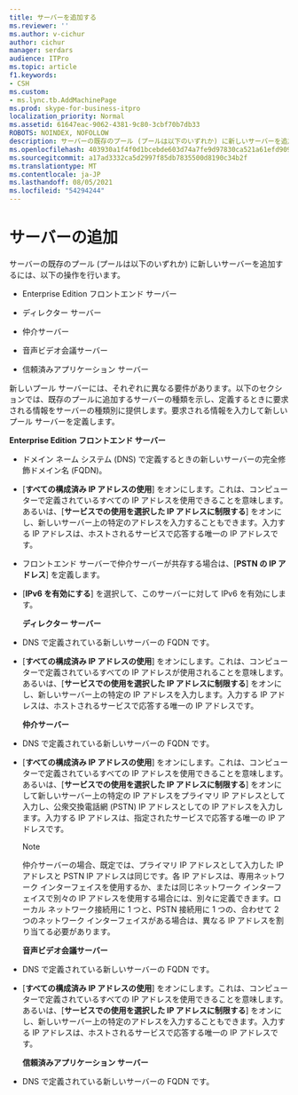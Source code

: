```yaml
---
title: サーバーを追加する
ms.reviewer: ''
ms.author: v-cichur
author: cichur
manager: serdars
audience: ITPro
ms.topic: article
f1.keywords:
- CSH
ms.custom:
- ms.lync.tb.AddMachinePage
ms.prod: skype-for-business-itpro
localization_priority: Normal
ms.assetid: 61647eac-9062-4381-9c80-3cbf70b7db33
ROBOTS: NOINDEX, NOFOLLOW
description: サーバーの既存のプール (プールは以下のいずれか) に新しいサーバーを追加するには、以下の操作を行います。
ms.openlocfilehash: 403930a1f4f0d1bcebde603d74a7fe9d97830ca521a61efd9091861e5ecb5183
ms.sourcegitcommit: a17ad3332ca5d2997f85db7835500d8190c34b2f
ms.translationtype: MT
ms.contentlocale: ja-JP
ms.lasthandoff: 08/05/2021
ms.locfileid: "54294244"
---
```

# <a name="add-server"></a>サーバーの追加
 
サーバーの既存のプール (プールは以下のいずれか) に新しいサーバーを追加するには、以下の操作を行います。
  
- Enterprise Edition フロントエンド サーバー
    
- ディレクター サーバー
    
- 仲介サーバー
    
- 音声ビデオ会議サーバー
    
- 信頼済みアプリケーション サーバー
    
新しいプール サーバーには、それぞれに異なる要件があります。以下のセクションでは、既存のプールに追加するサーバーの種類を示し、定義するときに要求される情報をサーバーの種類別に提供します。要求される情報を入力して新しいプール サーバーを定義します。
  
 **Enterprise Edition フロントエンド サーバー**
  
- ドメイン ネーム システム (DNS) で定義するときの新しいサーバーの完全修飾ドメイン名 (FQDN)。
    
- [**すべての構成済み IP アドレスの使用**] をオンにします。これは、コンピューターで定義されているすべての IP アドレスを使用できることを意味します。あるいは、[**サービスでの使用を選択した IP アドレスに制限する**] をオンにし、新しいサーバー上の特定のアドレスを入力することもできます。入力する IP アドレスは、ホストされるサービスで応答する唯一の IP アドレスです。
    
- フロントエンド サーバーで仲介サーバーが共存する場合は、[**PSTN の IP アドレス**] を定義します。
    
- [**IPv6 を有効にする**] を選択して、このサーバーに対して IPv6 を有効にします。
    
  **ディレクター サーバー**
  
- DNS で定義されている新しいサーバーの FQDN です。
    
- [**すべての構成済み IP アドレスの使用**] をオンにします。これは、コンピューターで定義されているすべての IP アドレスが使用されることを意味します。あるいは、[**サービスでの使用を選択した IP アドレスに制限する**] をオンにし、新しいサーバー上の特定の IP アドレスを入力します。入力する IP アドレスは、ホストされるサービスで応答する唯一の IP アドレスです。
    
  **仲介サーバー**
  
- DNS で定義されている新しいサーバーの FQDN です。
    
- [**すべての構成済み IP アドレスの使用**] をオンにします。これは、コンピューターで定義されているすべての IP アドレスを使用できることを意味します。あるいは、[**サービスでの使用を選択した IP アドレスに制限する**] をオンにして新しいサーバー上の特定の IP アドレスをプライマリ IP アドレスとして入力し、公衆交換電話網 (PSTN) IP アドレスとしての IP アドレスを入力します。入力する IP アドレスは、指定されたサービスで応答する唯一の IP アドレスです。
    
    > [!NOTE]
    > 仲介サーバーの場合、既定では、プライマリ IP アドレスとして入力した IP アドレスと PSTN IP アドレスは同じです。各 IP アドレスは、専用ネットワーク インターフェイスを使用するか、または同じネットワーク インターフェイスで別々の IP アドレスを使用する場合には、別々に定義できます。ローカル ネットワーク接続用に 1 つと、PSTN 接続用に 1 つの、合わせて 2 つのネットワーク インターフェイスがある場合は、異なる IP アドレスを割り当てる必要があります。 
  
  **音声ビデオ会議サーバー**
  
- DNS で定義されている新しいサーバーの FQDN です。
    
- [**すべての構成済み IP アドレスの使用**] をオンにします。これは、コンピューターで定義されているすべての IP アドレスを使用できることを意味します。あるいは、[**サービスでの使用を選択した IP アドレスに制限する**] をオンにし、新しいサーバー上の特定のアドレスを入力することもできます。入力する IP アドレスは、ホストされるサービスで応答する唯一の IP アドレスです。
    
  **信頼済みアプリケーション サーバー**
  
- DNS で定義されている新しいサーバーの FQDN です。
    

